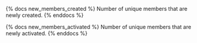{% docs new_members_created %}
Number of unique members that are newly created.
{% enddocs %}

{% docs new_members_activated %}
Number of unique members that are newly activated.
{% enddocs %}